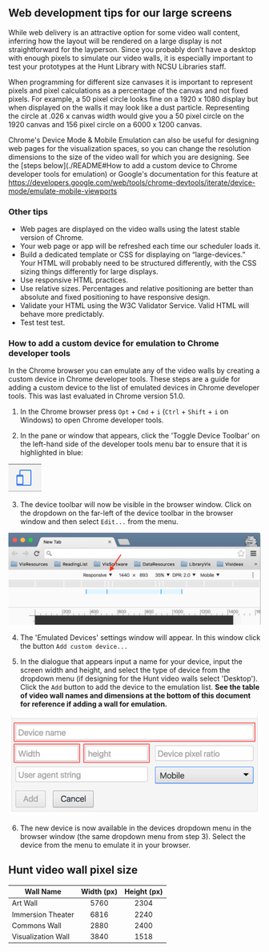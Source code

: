 Web development tips for our large screens
---
While web delivery is an attractive option for some video wall content, inferring how the layout will be rendered on a large display is not straightforward for the layperson. Since you probably don’t have a desktop with enough pixels to simulate our video walls, it is especially important to test your prototypes at the Hunt Library with NCSU Libraries staff.

When programming for different size canvases it is important to represent pixels and pixel calculations as a percentage of the canvas and not fixed pixels. For example, a 50 pixel circle looks fine on a 1920 x 1080 display but when displayed on the walls it may look like a dust particle. Representing the circle at .026 x canvas width would give you a 50 pixel circle on the 1920 canvas and 156 pixel circle on a 6000 x 1200 canvas.

Chrome's Device Mode & Mobile Emulation can also be useful for designing web pages for the visualization spaces, so you can change the resolution dimensions to the size of the video wall for which you are designing. See the [steps below](./README#How to add a custom device to Chrome developer tools for emulation) or Google's documentation for this feature at https://developers.google.com/web/tools/chrome-devtools/iterate/device-mode/emulate-mobile-viewports

### Other tips
* Web pages are displayed on the video walls using the latest stable version of Chrome.
* Your web page or app will be refreshed each time our scheduler loads it.
* Build a dedicated template or CSS for displaying on “large-devices.” Your HTML will probably need to be structured differently, with the CSS sizing things differently for large displays.
* Use responsive HTML practices.
* Use relative sizes. Percentages and relative positioning are better than absolute and fixed positioning to have responsive design.
* Validate your HTML using the W3C Validator Service. Valid HTML will behave more predictably.
* Test test test.

### How to add a custom device for emulation to Chrome developer tools
In the Chrome browser you can emulate any of the video walls by creating a custom device in Chrome developer tools. These steps are a guide for adding a custom device to the list of emulated devices in Chrome developer tools. This was last evaluated in Chrome version 51.0.

1. In the Chrome browser press `Opt` + `Cmd` + `i` (`Ctrl` + `Shift` + `i` on Windows) to open Chrome developer tools.

2. In the pane or window that appears, click the 'Toggle Device Toolbar' on the left-hand side of the developer tools menu bar to ensure that it is highlighted in blue:

  ![Device emulation](./deviceEmulate.png)

3. The device toolbar will now be visible in the browser window. Click on the dropdown on the far-left of the device toolbar in the browser window and then select `Edit...` from the menu.

  ![Emulated devices dropdown](./deviceDropDown.png)

4. The 'Emulated Devices' settings window will appear. In this window click the button `Add custom device...`

5. In the dialogue that appears input a name for your device, input the screen width and height, and select the type of device from the dropdown menu (if designing for the Hunt video walls select 'Desktop'). Click the `Add` button to add the device to the emulation list. **See the table of video wall names and dimensions at the bottom of this document for reference if adding a wall for emulation.**

  ![Device dropdown](./addCustomDevice.png)

6. The new device is now available in the devices dropdown menu in the browser window (the same dropdown menu from step 3). Select the device from the menu to emulate it in your browser.

Hunt video wall pixel size
---

| Wall Name          | Width (px) | Height (px) |
|---                 |:---:       |:---:        |
| Art Wall           | 5760       | 2304        |
| Immersion Theater  | 6816       | 2240        |
| Commons Wall       | 2880       | 2400        |
| Visualization Wall | 3840       | 1518        |
